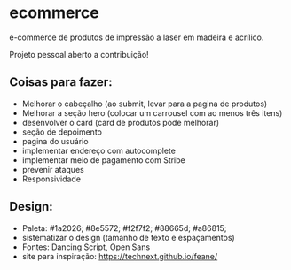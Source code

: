 # ecommerce
e-commerce de produtos de impressão a laser em madeira e acrílico.

Projeto pessoal aberto a contribuição!

## Coisas para fazer:
* Melhorar o cabeçalho (ao submit, levar para a pagina de produtos)
* Melhorar a seção hero (colocar um carrousel com ao menos três itens)
* desenvolver o card (card de produtos pode melhorar)
* seção de depoimento
* pagina do usuário
* implementar endereço com autocomplete
* implementar meio de pagamento com Stribe
* prevenir ataques
* Responsividade 

## Design:
* Paleta: \#1a2026; \#8e5572; \#f2f7f2; \#88665d; \#a86815;
* sistematizar o design (tamanho de texto e espaçamentos)
* Fontes: Dancing Script, Open Sans
* site para inspiração: https://technext.github.io/feane/
